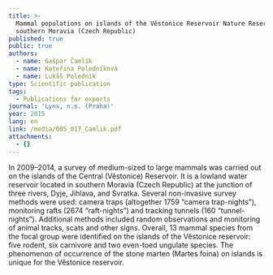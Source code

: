 ```yaml
---
title: >-
  Mammal populations on islands of the Věstonice Reservoir Nature Reserve,
  southern Moravia (Czech Republic)
published: true
public: true
authors:
  - name: Gašpar Čamlík
  - name: Kateřina Poledníková
  - name: Lukáš Poledník
type: Scientific publication
tags:
  - Publications for experts
journal: 'Lynx, n.s. (Praha)'
year: 2015
lang: en
link: /media/005_017_Camlik.pdf
attachments:
  - {}
---
```

In 2009–2014, a survey of medium-sized to large mammals was carried out on the islands of the Central (Věstonice) Reservoir. It is a lowland water reservoir located in southern Moravia (Czech Republic) at the junction of three rivers, Dyje, Jihlava, and Svratka. Several non-invasive survey methods were used: camera traps (altogether 1759 “camera trap-nights”), monitoring rafts (2674 “raft-nights”) and tracking tunnels (160 “tunnel-nights”). Additional methods included random observations and monitoring of animal tracks, scats and other signs. Overall, 13 mammal species from the focal group were identified on the islands of the Věstonice reservoir: five rodent, six carnivore and two even-toed ungulate species. The phenomenon of occurrence of the stone marten (Martes foina) on islands is unique for the Věstonice reservoir.

